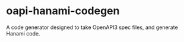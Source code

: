 # oapi-hanami-codegen
A code generator designed to take OpenAPI3 spec files, and generate Hanami code.
